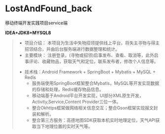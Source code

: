 
# LostAndFound_back
移动终端开发实践项目service端


**IDEA+JDK8+MYSQL8**

>
>* 项目介绍：
   >本项目为生活中失物招领提供线上平台，将失主寻物与得主招领结合，并由后台服务端进行数据整理和统计。
>* 主要模块：
   >注册登录，(寻物或招领)启事发布、查看、取消等，此外启事评论、收藏物品，获取天气和定位，联系发布者，修改个人信息等。
>- 技术栈：Android Framework + SpringBoot + Mybatis + MySQL + Redis
   >   * 服务端使用SpringBoot框架整合Mybatis，MySQL等开发实现数据的存储和处理，Redis缓存物品信息。
>   * 移动端基于Android平台开发实现，UI部分XML原生开发，Activity,Service,Content Provider三位一体。
>   * 整合Okhttps框架做网络相关信息交互；整合Gson框架实现报文封装和解析。
>   * 整合第三方服务：高德地图SDK获取本机实时地理定位，天气API获取当下地理位置的实时天气等。


